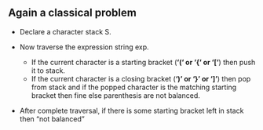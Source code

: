 ## Again a classical problem

- Declare a character stack S.
- Now traverse the expression string exp.
  - If the current character is a starting bracket (**‘(‘ or ‘{‘ or ‘[‘**) then push it to stack.
  - If the current character is a closing bracket (**‘)’ or ‘}’ or ‘]’**) then pop from stack and if the popped character is the matching starting bracket then fine else parenthesis are not balanced.


- After complete traversal, if there is some starting bracket left in stack then “not balanced”